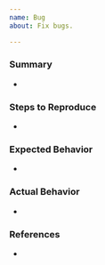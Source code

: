 ```yaml
---
name: Bug
about: Fix bugs.

---
```


### Summary

-

### Steps to Reproduce

-

### Expected Behavior

-

### Actual Behavior

-

### References

-

